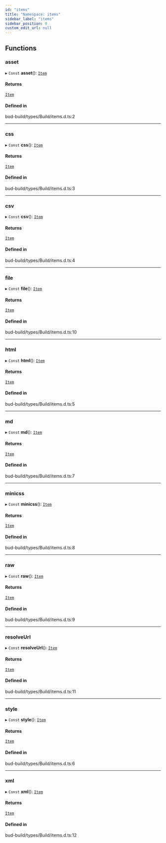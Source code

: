 ```yaml
---
id: "items"
title: "Namespace: items"
sidebar_label: "items"
sidebar_position: 0
custom_edit_url: null
---
```


## Functions

### asset

▸ `Const` **asset**(): [`Item`](../classes/item.md)

#### Returns

[`Item`](../classes/item.md)

#### Defined in

bud-build/types/Build/items.d.ts:2

___

### css

▸ `Const` **css**(): [`Item`](../classes/item.md)

#### Returns

[`Item`](../classes/item.md)

#### Defined in

bud-build/types/Build/items.d.ts:3

___

### csv

▸ `Const` **csv**(): [`Item`](../classes/item.md)

#### Returns

[`Item`](../classes/item.md)

#### Defined in

bud-build/types/Build/items.d.ts:4

___

### file

▸ `Const` **file**(): [`Item`](../classes/item.md)

#### Returns

[`Item`](../classes/item.md)

#### Defined in

bud-build/types/Build/items.d.ts:10

___

### html

▸ `Const` **html**(): [`Item`](../classes/item.md)

#### Returns

[`Item`](../classes/item.md)

#### Defined in

bud-build/types/Build/items.d.ts:5

___

### md

▸ `Const` **md**(): [`Item`](../classes/item.md)

#### Returns

[`Item`](../classes/item.md)

#### Defined in

bud-build/types/Build/items.d.ts:7

___

### minicss

▸ `Const` **minicss**(): [`Item`](../classes/item.md)

#### Returns

[`Item`](../classes/item.md)

#### Defined in

bud-build/types/Build/items.d.ts:8

___

### raw

▸ `Const` **raw**(): [`Item`](../classes/item.md)

#### Returns

[`Item`](../classes/item.md)

#### Defined in

bud-build/types/Build/items.d.ts:9

___

### resolveUrl

▸ `Const` **resolveUrl**(): [`Item`](../classes/item.md)

#### Returns

[`Item`](../classes/item.md)

#### Defined in

bud-build/types/Build/items.d.ts:11

___

### style

▸ `Const` **style**(): [`Item`](../classes/item.md)

#### Returns

[`Item`](../classes/item.md)

#### Defined in

bud-build/types/Build/items.d.ts:6

___

### xml

▸ `Const` **xml**(): [`Item`](../classes/item.md)

#### Returns

[`Item`](../classes/item.md)

#### Defined in

bud-build/types/Build/items.d.ts:12
